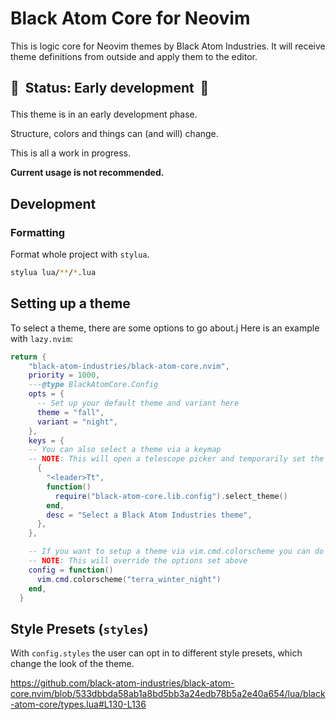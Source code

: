 # Black Atom Core for Neovim

This is logic core for Neovim themes by Black Atom Industries.
It will receive theme definitions from outside and apply them to the editor.

## 🚧 &nbsp;Status: Early development &nbsp;🚧</p>

This theme is in an early development phase.

Structure, colors and things can (and will) change.

This is all a work in progress.

**Current usage is not recommended.**

## Development

### Formatting

Format whole project with `stylua`.

```bash
stylua lua/**/*.lua
```

## Setting up a theme

To select a theme, there are some options to go about.j
Here is an example with `lazy.nvim`:

```lua
return {
    "black-atom-industries/black-atom-core.nvim",
    priority = 1000,
    ---@type BlackAtomCore.Config
    opts = {
      -- Set up your default theme and variant here
      theme = "fall",
      variant = "night",
    },
    keys = {
    -- You can also select a theme via a keymap
    -- NOTE: This will open a telescope picker and temporarily set the theme
      {
        "<leader>Tt",
        function()
          require("black-atom-core.lib.config").select_theme()
        end,
        desc = "Select a Black Atom Industries theme",
      },
    },

    -- If you want to setup a theme via vim.cmd.colorscheme you can do it like this
    -- NOTE: This will override the options set above
    config = function()
      vim.cmd.colorscheme("terra_winter_night")
    end,
  }
```

## Style Presets (`styles`)

With `config.styles` the user can opt in to different style presets, which change the look of the theme.

https://github.com/black-atom-industries/black-atom-core.nvim/blob/533dbbda58ab1a8bd5bb3a24edb78b5a2e40a654/lua/black-atom-core/types.lua#L130-L136

